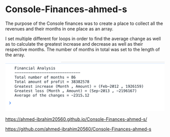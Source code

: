 # Console-Finances-ahmed-s 

The purpose of the Console finances was to create a place to collect all the revenues and their months in one place as an array. 

I set multiple different for loops in order to find the average change as well as to calculate the greatest increase and decrease as well as their respective months. The number of months in total was set to the length of the array. 


![Image of the console showing the financial analysis](<Images/Screenshot 2023-12-12 at 21.51.08.png>)

https://ahmed-ibrahim20560.github.io/Console-Finances-ahmed-s/

https://github.com/ahmed-ibrahim20560/Console-Finances-ahmed-s




